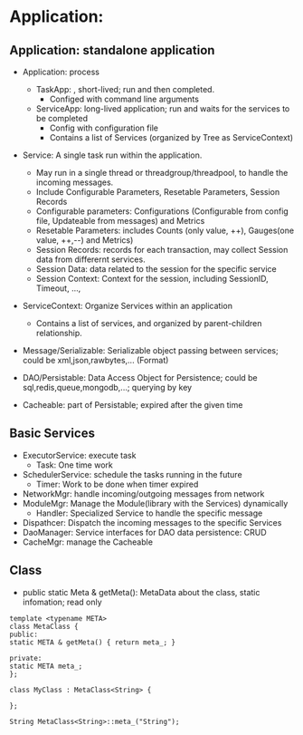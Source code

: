 # Application:

## Application: standalone application
- Application: process
    - TaskApp: , short-lived; run and then completed.
         - Configed with command line arguments
    - ServiceApp: long-lived application; run and waits for the services to be completed
         - Config with configuration file 
         - Contains a list of Services (organized by Tree as ServiceContext)
         
- Service: A single task run within the application.
    - May run in a single thread or threadgroup/threadpool, to handle the incoming messages.
    - Include Configurable Parameters, Resetable Parameters, Session Records
    - Configurable parameters: Configurations (Configurable from config file, Updateable from messages) and Metrics 
    - Resetable Parameters: includes Counts (only value, ++), Gauges(one value, ++,--) and Metrics)
    - Session Records: records for each transaction, may collect Session data from differernt services.
    - Session Data: data related to the session for the specific service
    - Session Context: Context for the session, including SessionID, Timeout, ...,

- ServiceContext: Organize Services within an application
    - Contains a list of services, and organized by parent-children relationship.

- Message/Serializable: Serializable object passing between services; could be xml,json,rawbytes,... (Format)
- DAO/Persistable: Data Access Object for Persistence; could be sql,redis,queue,mongodb,...; querying by key 
- Cacheable: part of Persistable; expired after the given time

## Basic Services
- ExecutorService: execute task
    - Task: One time work
- SchedulerService: schedule the tasks running in the future
    - Timer: Work to be done when timer expired    
- NetworkMgr: handle incoming/outgoing messages from network
- ModuleMgr: Manage the Module(library with the Services) dynamically
    - Handler: Specialized Service to handle the specific message
- Dispathcer: Dispatch the incoming messages to the specific Services
- DaoManager: Service interfaces for DAO data persistence:  CRUD
- CacheMgr: manage the Cacheable

## Class
- public static Meta & getMeta(): MetaData about the class, static infomation; read only

```
template <typename META>
class MetaClass {
public:
static META & getMeta() { return meta_; }

private:
static META meta_;
};

class MyClass : MetaClass<String> {

};

String MetaClass<String>::meta_("String");
```

